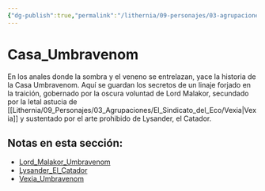 ```yaml
---
{"dg-publish":true,"permalink":"/lithernia/09-personajes/03-agrupaciones/casa-umbravenom/home/"}
---
```


# Casa_Umbravenom

En los anales donde la sombra y el veneno se entrelazan, yace la historia de la Casa Umbravenom. Aquí se guardan los secretos de un linaje forjado en la traición, gobernado por la oscura voluntad de Lord Malakor, secundado por la letal astucia de [[Lithernia/09_Personajes/03_Agrupaciones/El_Sindicato_del_Eco/Vexia\|Vexia]] y sustentado por el arte prohibido de Lysander, el Catador.

## Notas en esta sección:
- [Lord_Malakor_Umbravenom](./Lord_Malakor_Umbravenom.md)
- [Lysander_El_Catador](./Lysander_El_Catador.md)
- [Vexia_Umbravenom](./Vexia_Umbravenom.md)

